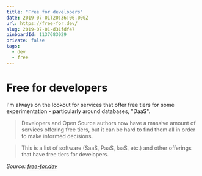 ```yaml
---
title: "Free for developers"
date: 2019-07-01T20:36:06.000Z
url: https://free-for.dev/
slug: 2019-07-01-d31fdf47
pinboardId: 1137683029
private: false
tags:
  - dev
  - free
---
```


# Free for developers

I'm always on the lookout for services that offer free tiers for some experimentation - particularly around databases, "DaaS".

> Developers and Open Source authors now have a massive amount of services offering free tiers, but it can be hard to find them all in order to make informed decisions.

> This is a list of software (SaaS, PaaS, IaaS, etc.) and other offerings that have free tiers for developers.

_Source: [free-for.dev](https://free-for.dev/)_
